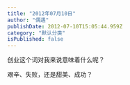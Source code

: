 ```yaml
---
title: "2012年07月10日"
author: "偶遇"
publishDate: 2012-07-10T15:05:44.959Z
category: "默认分类"
isPublished: false
---
```


创业这个词对我来说意味着什么呢？<div>艰辛、失败，还是甜美、成功？</div>